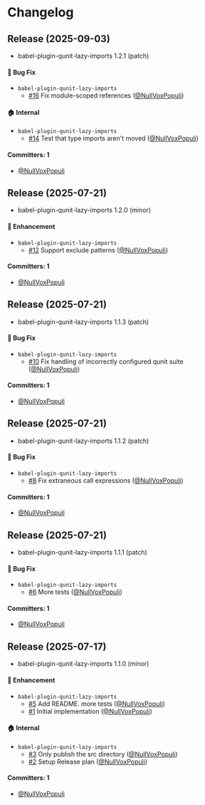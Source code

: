 # Changelog

## Release (2025-09-03)

* babel-plugin-qunit-lazy-imports 1.2.1 (patch)

#### :bug: Bug Fix
* `babel-plugin-qunit-lazy-imports`
  * [#16](https://github.com/NullVoxPopuli/babel-plugin-qunit-lazy-imports/pull/16) Fix module-scoped references ([@NullVoxPopuli](https://github.com/NullVoxPopuli))

#### :house: Internal
* `babel-plugin-qunit-lazy-imports`
  * [#14](https://github.com/NullVoxPopuli/babel-plugin-qunit-lazy-imports/pull/14) Test that type imports aren't moved ([@NullVoxPopuli](https://github.com/NullVoxPopuli))

#### Committers: 1
- [@NullVoxPopuli](https://github.com/NullVoxPopuli)

## Release (2025-07-21)

* babel-plugin-qunit-lazy-imports 1.2.0 (minor)

#### :rocket: Enhancement
* `babel-plugin-qunit-lazy-imports`
  * [#12](https://github.com/NullVoxPopuli/babel-plugin-qunit-lazy-imports/pull/12) Support exclude patterns ([@NullVoxPopuli](https://github.com/NullVoxPopuli))

#### Committers: 1
- [@NullVoxPopuli](https://github.com/NullVoxPopuli)

## Release (2025-07-21)

* babel-plugin-qunit-lazy-imports 1.1.3 (patch)

#### :bug: Bug Fix
* `babel-plugin-qunit-lazy-imports`
  * [#10](https://github.com/NullVoxPopuli/babel-plugin-qunit-lazy-imports/pull/10) Fix handling of incorrectly configured qunit suite ([@NullVoxPopuli](https://github.com/NullVoxPopuli))

#### Committers: 1
- [@NullVoxPopuli](https://github.com/NullVoxPopuli)

## Release (2025-07-21)

* babel-plugin-qunit-lazy-imports 1.1.2 (patch)

#### :bug: Bug Fix
* `babel-plugin-qunit-lazy-imports`
  * [#8](https://github.com/NullVoxPopuli/babel-plugin-qunit-lazy-imports/pull/8) Fix extraneous call expressions ([@NullVoxPopuli](https://github.com/NullVoxPopuli))

#### Committers: 1
- [@NullVoxPopuli](https://github.com/NullVoxPopuli)

## Release (2025-07-21)

* babel-plugin-qunit-lazy-imports 1.1.1 (patch)

#### :bug: Bug Fix
* `babel-plugin-qunit-lazy-imports`
  * [#6](https://github.com/NullVoxPopuli/babel-plugin-qunit-lazy-imports/pull/6) More tests ([@NullVoxPopuli](https://github.com/NullVoxPopuli))

#### Committers: 1
- [@NullVoxPopuli](https://github.com/NullVoxPopuli)

## Release (2025-07-17)

* babel-plugin-qunit-lazy-imports 1.1.0 (minor)

#### :rocket: Enhancement
* `babel-plugin-qunit-lazy-imports`
  * [#5](https://github.com/NullVoxPopuli/babel-plugin-qunit-lazy-imports/pull/5) Add README. more tests ([@NullVoxPopuli](https://github.com/NullVoxPopuli))
  * [#1](https://github.com/NullVoxPopuli/babel-plugin-qunit-lazy-imports/pull/1) Initial implementation ([@NullVoxPopuli](https://github.com/NullVoxPopuli))

#### :house: Internal
* `babel-plugin-qunit-lazy-imports`
  * [#3](https://github.com/NullVoxPopuli/babel-plugin-qunit-lazy-imports/pull/3) Only publish the src  directory ([@NullVoxPopuli](https://github.com/NullVoxPopuli))
  * [#2](https://github.com/NullVoxPopuli/babel-plugin-qunit-lazy-imports/pull/2) Setup Release plan ([@NullVoxPopuli](https://github.com/NullVoxPopuli))

#### Committers: 1
- [@NullVoxPopuli](https://github.com/NullVoxPopuli)
